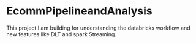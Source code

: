 # EcommPipelineandAnalysis
This project I am building for understanding the databricks workflow and new features like DLT and spark Streaming.
